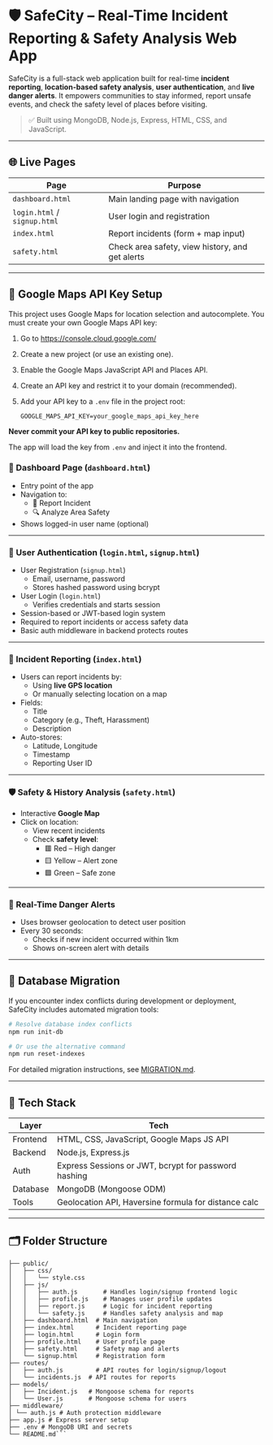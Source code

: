 # 🛡️ SafeCity – Real-Time Incident Reporting & Safety Analysis Web App

SafeCity is a full-stack web application built for real-time **incident reporting**, **location-based safety analysis**, **user authentication**, and **live danger alerts**. It empowers communities to stay informed, report unsafe events, and check the safety level of places before visiting.

> ✅ Built using MongoDB, Node.js, Express, HTML, CSS, and JavaScript.

---

## 🌐 Live Pages

| Page | Purpose |
|------|---------|
| `dashboard.html` | Main landing page with navigation |
| `login.html` / `signup.html` | User login and registration |
| `index.html` | Report incidents (form + map input) |
| `safety.html` | Check area safety, view history, and get alerts |

---


## 🚦 Google Maps API Key Setup

This project uses Google Maps for location selection and autocomplete. You must create your own Google Maps API key:

1. Go to https://console.cloud.google.com/
2. Create a new project (or use an existing one).
3. Enable the Google Maps JavaScript API and Places API.
4. Create an API key and restrict it to your domain (recommended).
5. Add your API key to a `.env` file in the project root:

   ```env
   GOOGLE_MAPS_API_KEY=your_google_maps_api_key_here
   ```

**Never commit your API key to public repositories.**

The app will load the key from `.env` and inject it into the frontend.

### 📌 Dashboard Page (`dashboard.html`)
- Entry point of the app
- Navigation to:
  - 🚨 Report Incident
  - 🔍 Analyze Area Safety
- Shows logged-in user name (optional)

---

### 👥 User Authentication (`login.html`, `signup.html`)
- User Registration (`signup.html`)
  - Email, username, password
  - Stores hashed password using bcrypt
- User Login (`login.html`)
  - Verifies credentials and starts session
- Session-based or JWT-based login system
- Required to report incidents or access safety data
- Basic auth middleware in backend protects routes

---

### 🚨 Incident Reporting (`index.html`)
- Users can report incidents by:
  - Using **live GPS location**
  - Or manually selecting location on a map
- Fields:
  - Title
  - Category (e.g., Theft, Harassment)
  - Description
- Auto-stores:
  - Latitude, Longitude
  - Timestamp
  - Reporting User ID

---

### 🛡️ Safety & History Analysis (`safety.html`)
- Interactive **Google Map**
- Click on location:
  - View recent incidents
  - Check **safety level**:
    - 🟥 Red – High danger
    - 🟨 Yellow – Alert zone
    - 🟩 Green – Safe zone

---

### 🔔 Real-Time Danger Alerts
- Uses browser geolocation to detect user position
- Every 30 seconds:
  - Checks if new incident occurred within 1km
  - Shows on-screen alert with details

---

## 🔄 Database Migration

If you encounter index conflicts during development or deployment, SafeCity includes automated migration tools:

```bash
# Resolve database index conflicts
npm run init-db

# Or use the alternative command
npm run reset-indexes
```

For detailed migration instructions, see [MIGRATION.md](./MIGRATION.md).

---

## 🧠 Tech Stack

| Layer | Tech |
|-------|------|
| Frontend | HTML, CSS, JavaScript, Google Maps JS API |
| Backend | Node.js, Express.js |
| Auth | Express Sessions or JWT, bcrypt for password hashing |
| Database | MongoDB (Mongoose ODM) |
| Tools | Geolocation API, Haversine formula for distance calc |

---

## 🗂️ Folder Structure


```safecity/
├── public/
│   ├── css/
│   │   └── style.css
│   ├── js/
│   │   ├── auth.js       # Handles login/signup frontend logic
│   │   ├── profile.js    # Manages user profile updates
│   │   ├── report.js     # Logic for incident reporting
│   │   └── safety.js     # Handles safety analysis and map
│   ├── dashboard.html  # Main navigation
│   ├── index.html      # Incident reporting page
│   ├── login.html      # Login form
│   ├── profile.html    # User profile page
│   ├── safety.html     # Safety map and alerts
│   └── signup.html     # Registration form
├── routes/
│   ├── auth.js         # API routes for login/signup/logout
│   └── incidents.js  # API routes for reports
├── models/
│   ├── Incident.js   # Mongoose schema for reports
│   └── User.js       # Mongoose schema for users
├── middleware/
│ └── auth.js # Auth protection middleware
├── app.js # Express server setup
├── .env # MongoDB URI and secrets
└── README.md```
